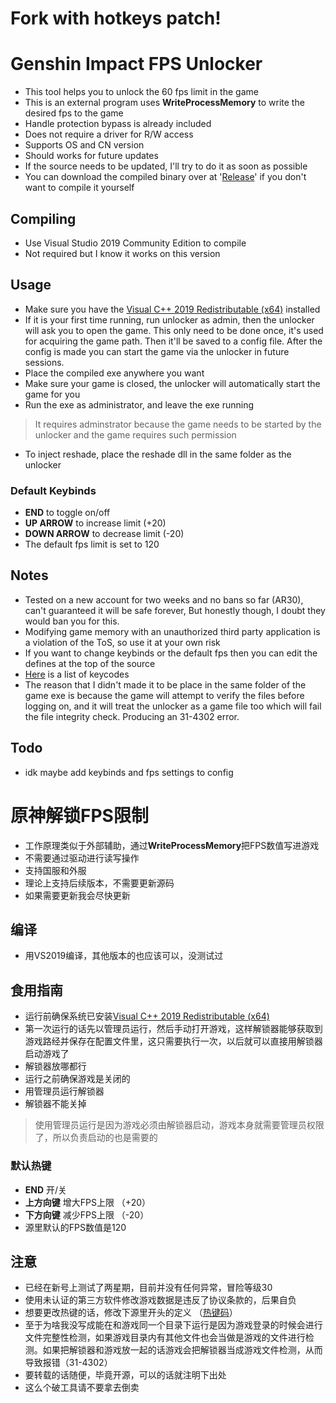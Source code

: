 # Fork with hotkeys patch!

# Genshin Impact FPS Unlocker
 - This tool helps you to unlock the 60 fps limit in the game
 - This is an external program uses **WriteProcessMemory** to write the desired fps to  the game
 - Handle protection bypass is already included
 - Does not require a driver for R/W access
 - Supports OS and CN version
 - Should works for future updates
 - If the source needs to be updated, I'll try to do it as soon as possible
 - You can download the compiled binary over at '[Release](https://github.com/34736384/genshin-fps-unlock/releases)' if you don't want to compile it yourself
 ## Compiling
 - Use  Visual Studio 2019 Community Edition to compile
 - Not required but I know it works on this version
 ## Usage
 - Make sure you have the [Visual C++ 2019 Redistributable (x64)](https://aka.ms/vs/16/release/vc_redist.x64.exe) installed
 - If it is your first time running, run unlocker as admin, then the unlocker will ask you to open the game. This only need to be done once, it's used for acquiring the game path. Then it'll be saved to a config file. After the config is made you can start the game via the unlocker in future sessions.
 - Place the compiled exe anywhere you want
 - Make sure your game is closed, the unlocker will automatically start the game for you
 - Run the exe as administrator, and leave the exe running
 >It requires adminstrator because the game needs to be started by the unlocker and the game requires such permission
 - To inject reshade, place the reshade dll in the same folder as the unlocker
 ### Default Keybinds
 - **END** to toggle on/off
 - **UP ARROW** to increase limit (+20)
 - **DOWN ARROW** to decrease limit (-20)
 - The default fps limit is set to 120
 ## Notes
 - Tested on a new account for two weeks and no bans so far (AR30), can't guaranteed it will be safe forever, But honestly though, I doubt they would ban you for this.
 - Modifying game memory with an unauthorized third party application is a violation of the ToS, so use it at your own risk
 - If you want to change keybinds or the default fps then you can edit the defines at the top of the source
 - [Here](http://cherrytree.at/misc/vk.htm) is a list of keycodes
 - The reason that I didn't made it to be place in the same folder of the game exe is because the game will attempt to verify the files before logging on, and it will treat the unlocker as a game file too which will fail the file integrity check. Producing an 31-4302 error.
 ## Todo
 - idk maybe add keybinds and fps settings to config


# 原神解锁FPS限制

 - 工作原理类似于外部辅助，通过**WriteProcessMemory**把FPS数值写进游戏
 - 不需要通过驱动进行读写操作
 - 支持国服和外服
 - 理论上支持后续版本，不需要更新源码
 - 如果需要更新我会尽快更新

## 编译

 - 用VS2019编译，其他版本的也应该可以，没测试过
## 食用指南
 - 运行前确保系统已安装[Visual C++ 2019 Redistributable (x64)](https://aka.ms/vs/16/release/vc_redist.x64.exe)
 - 第一次运行的话先以管理员运行，然后手动打开游戏，这样解锁器能够获取到游戏路经并保存在配置文件里，这只需要执行一次，以后就可以直接用解锁器启动游戏了
 - 解锁器放哪都行
 - 运行之前确保游戏是关闭的
 - 用管理员运行解锁器
 - 解锁器不能关掉
>使用管理员运行是因为游戏必须由解锁器启动，游戏本身就需要管理员权限了，所以负责启动的也是需要的
### 默认热键
- **END** 开/关
- **上方向键** 增大FPS上限 （+20）
- **下方向键** 减少FPS上限 （-20）
- 源里默认的FPS数值是120

## 注意
- 已经在新号上测试了两星期，目前并没有任何异常，冒险等级30
- 使用未认证的第三方软件修改游戏数据是违反了协议条款的，后果自负
- 想要更改热键的话，修改下源里开头的定义 （[热键码](http://cherrytree.at/misc/vk.htm)）
- 至于为啥我没写成能在和游戏同一个目录下运行是因为游戏登录的时候会进行文件完整性检测，如果游戏目录内有其他文件也会当做是游戏的文件进行检测。如果把解锁器和游戏放一起的话游戏会把解锁器当成游戏文件检测，从而导致报错（31-4302）
- 要转载的话随便，毕竟开源，可以的话就注明下出处
- 这么个破工具请不要拿去倒卖

